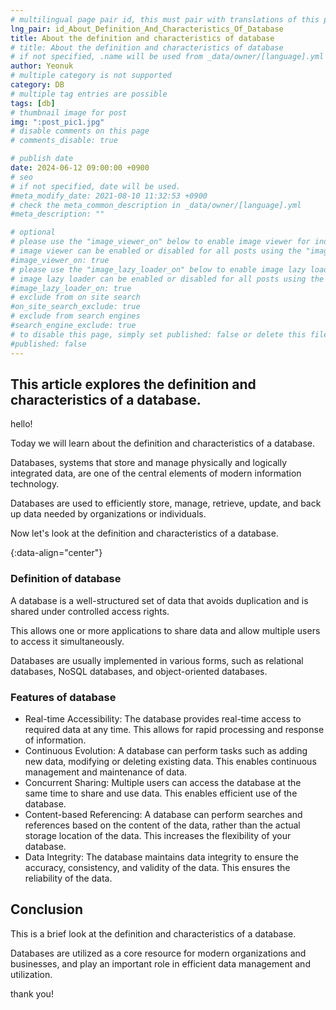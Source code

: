 ```yaml
---
# multilingual page pair id, this must pair with translations of this page. (This name must be unique)
lng_pair: id_About_Definition_And_Characteristics_Of_Database
title: About the definition and characteristics of database
# title: About the definition and characteristics of database
# if not specified, .name will be used from _data/owner/[language].yml
author: Yeonuk
# multiple category is not supported
category: DB
# multiple tag entries are possible
tags: [db]
# thumbnail image for post
img: ":post_pic1.jpg"
# disable comments on this page
# comments_disable: true

# publish date
date: 2024-06-12 09:00:00 +0900
# seo
# if not specified, date will be used.
#meta_modify_date: 2021-08-10 11:32:53 +0900
# check the meta_common_description in _data/owner/[language].yml
#meta_description: ""

# optional
# please use the "image_viewer_on" below to enable image viewer for individual pages or posts (_posts/ or [language]/_posts folders).
# image viewer can be enabled or disabled for all posts using the "image_viewer_posts: true" setting in _data/conf/main.yml.
#image_viewer_on: true
# please use the "image_lazy_loader_on" below to enable image lazy loader for individual pages or posts (_posts/ or [language]/_posts folders).
# image lazy loader can be enabled or disabled for all posts using the "image_lazy_loader_posts: true" setting in _data/conf/main.yml.
#image_lazy_loader_on: true
# exclude from on site search
#on_site_search_exclude: true
# exclude from search engines
#search_engine_exclude: true
# to disable this page, simply set published: false or delete this file
#published: false
---
```


<!-- outline-start -->

## This article explores the definition and characteristics of a database.

hello!

Today we will learn about the definition and characteristics of a database.

Databases, systems that store and manage physically and logically integrated data, are one of the central elements of modern information technology.

Databases are used to efficiently store, manage, retrieve, update, and back up data needed by organizations or individuals.

Now let's look at the definition and characteristics of a database.

{:data-align="center"}

<!-- outline-end -->

### Definition of database

A database is a well-structured set of data that avoids duplication and is shared under controlled access rights.

This allows one or more applications to share data and allow multiple users to access it simultaneously.

Databases are usually implemented in various forms, such as relational databases, NoSQL databases, and object-oriented databases.

### Features of database

- Real-time Accessibility: The database provides real-time access to required data at any time. This allows for rapid processing and response of information.
- Continuous Evolution: A database can perform tasks such as adding new data, modifying or deleting existing data. This enables continuous management and maintenance of data.
- Concurrent Sharing: Multiple users can access the database at the same time to share and use data. This enables efficient use of the database.
- Content-based Referencing: A database can perform searches and references based on the content of the data, rather than the actual storage location of the data. This increases the flexibility of your database.
- Data Integrity: The database maintains data integrity to ensure the accuracy, consistency, and validity of the data. This ensures the reliability of the data.

## Conclusion

This is a brief look at the definition and characteristics of a database.

Databases are utilized as a core resource for modern organizations and businesses, and play an important role in efficient data management and utilization.

thank you!
